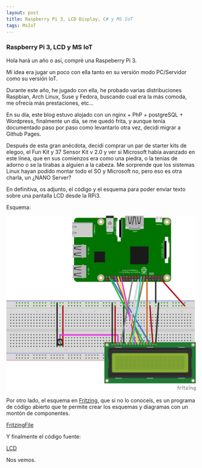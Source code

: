 ```yaml
---
layout: post
title: Raspberry Pi 3, LCD Display, C# y MS IoT
tags: MsIoT
---
```


### Raspberry Pi 3, LCD y MS IoT

Hola hará un año o así, compré una Raspeberry Pi 3.

Mi idea era jugar un poco con ella tanto en su versión modo PC/Servidor como su versión IoT.

Durante este año, he jugado con ella, he probado varias distribuciones Raspbian, Arch Linux, Suse y Fedora, buscando cual era la más comoda, me ofrecía más prestaciones, etc...

En su día, este blog estuvo alojado con un nginx + PhP + postgreSQL + Wordpress, finalmente un día, se me quedó frita, y aunque tenía documentado paso por paso como levantarlo otra vez, decidí migrar a Github Pages.

Después de esta gran anécdota, decidí comprar un par de starter kits de elegoo, el Fun Kit y 37 Sensor Kit v 2.0 y ver si Microsoft había avanzado en este línea, que en sus comienzos era como una piedra, o la tenías de adorno o se la tirabas a alguien a la cabeza. Me sorprende que los sistemas Linux hayan podido montar todo el SO y Microsoft no, pero eso es otra charla, un ¿NANO Server?

En definitiva, os adjunto, el código y el esquema para poder enviar texto sobre una pantalla LCD desde la RPi3.

Esquema:

![lcddiagram](/img/lcdiot/lcddiagram.png "lcddiagram")

Por otro lado, el esquema en [Fritzing](http://fritzing.org/home/ "fritzing"), que si no lo conoceís, es un programa de código abierto que te permite crear los esquemas y diagramas con un montón de componentes.

[FritzingFile](/img/lcdiot/lcdfritzing.fzz "Fritzing File")

Y finalmente el código fuente:

[LCD](https://github.com/JRRN/MS_IoT "GitHub JRRN")

Nos vemos.